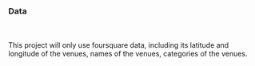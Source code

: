<h3>Data</h3><br>
<br>
This project will only use foursquare data, including its latitude and longitude of the venues, names of the venues, categories of the venues.

